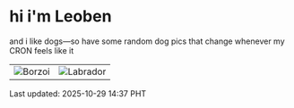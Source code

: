 # hi i'm Leoben

and i like dogs—so have some random dog pics that change whenever my CRON feels like it

|  |  |
|--------|----------|
| ![Borzoi](https://random-dog-vercel.vercel.app/api/random-borzoi?v=1761719845) | ![Labrador](https://random-dog-vercel.vercel.app/api/random-labrador?v=1761719845) |

Last updated: 2025-10-29 14:37 PHT
